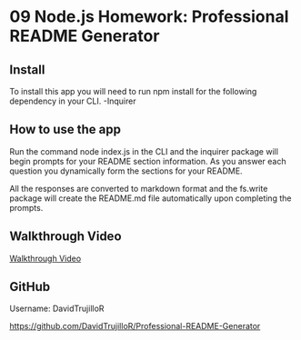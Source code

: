 # 09 Node.js Homework: Professional README Generator

## Install

To install this app you will need to run npm install for the following dependency in your CLI.
-Inquirer

## How to use the app 

Run the command node index.js in the CLI and the inquirer package will begin prompts for your README section information. As you answer each question you dynamically form the sections for your README.

All the responses are converted to markdown format and the fs.write package will create the README.md file automatically upon completing the prompts.

## Walkthrough Video

[Walkthrough Video](./Assets/Untitled_%20Jul%2018,%202022%2010_42%20PM.webm)

## GitHub

Username: DavidTrujilloR

https://github.com/DavidTrujilloR/Professional-README-Generator
